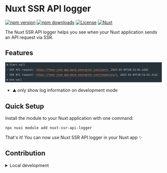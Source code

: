 # Nuxt SSR API logger

[![npm version][npm-version-src]][npm-version-href]
[![npm downloads][npm-downloads-src]][npm-downloads-href]
[![License][license-src]][license-href]
[![Nuxt][nuxt-src]][nuxt-href]

The Nuxt SSR API logger helps you see when your Nuxt application sends an API request via SSR. 


## Features

![](./assets/screenshot-1.png)

- ⛰ only show log information on development mode


## Quick Setup

Install the module to your Nuxt application with one command:

```bash
npx nuxi module add nuxt-ssr-api-logger
```

That's it! You can now use Nuxt SSR API logger in your Nuxt app ✨


## Contribution

<details>
  <summary>Local development</summary>
  
  ```bash
  # Install dependencies
  npm install
  
  # Generate type stubs
  npm run dev:prepare
  
  # Develop with the playground
  npm run dev
  
  # Build the playground
  npm run dev:build
  
  # Run ESLint
  npm run lint
  
  # Run Vitest
  npm run test
  npm run test:watch
  
  # Release new version
  npm run release
  ```

</details>


<!-- Badges -->
[npm-version-src]: https://img.shields.io/npm/v/nuxt-ssr-api-logger/latest.svg?style=flat&colorA=020420&colorB=00DC82
[npm-version-href]: https://npmjs.com/package/nuxt-ssr-api-logger

[npm-downloads-src]: https://img.shields.io/npm/dm/nuxt-ssr-api-logger.svg?style=flat&colorA=020420&colorB=00DC82
[npm-downloads-href]: https://npm.chart.dev/nuxt-ssr-api-logger

[license-src]: https://img.shields.io/npm/l/nuxt-ssr-api-logger.svg?style=flat&colorA=020420&colorB=00DC82
[license-href]: https://npmjs.com/package/nuxt-ssr-api-logger

[nuxt-src]: https://img.shields.io/badge/Nuxt-020420?logo=nuxt.js
[nuxt-href]: https://nuxt.com
